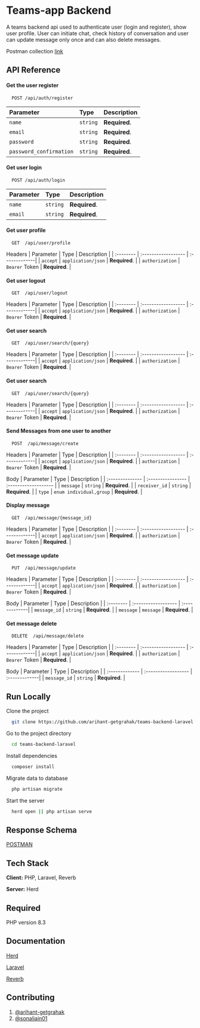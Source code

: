 
# Teams-app Backend

A teams backend api used to authenticate user (login and register), show user profile. User can initiate chat, check history of conversation and user can update message only once and can also delete messages.

Postman collection [link](https://api.postman.com/collections/18412970-3a4378bf-eb64-4286-9236-dd636112328f?access_key=PMAT-01J7ZXA4R3NXET9FME64S8DD12)
## API Reference

#### Get the user register

```http
  POST /api/auth/register
```

| Parameter              | Type     | Description          |
| :--------------------  | :------- | :------------------- |
| `name`                 | `string` | **Required**.        |
| `email`                | `string` | **Required**.        |
| `password`             | `string` | **Required**.        |
| `password_confirmation`| `string` | **Required**.        |

#### Get user login

```http
  POST /api/auth/login
```

| Parameter | Type     | Description                       |
| :-------- | :------- | :-------------------------------- |
| `name`    | `string` | **Required**.                     |
| `email`   | `string` | **Required**.                     |

#### Get user profile

```http
  GET  /api/user/profile
```
Headers
| Parameter        | Type                  | Description   |
| :--------        | :------------------   | :-------------|
| `accept`         | `application/json`    | **Required**. |
| `authorization`  | `Bearer` Token        | **Required**. |

#### Get user logout

```http
  GET  /api/user/logout
```
Headers
| Parameter        | Type                  | Description   |
| :--------        | :------------------   | :-------------|
| `accept`         | `application/json`    | **Required**. |
| `authorization`  | `Bearer` Token        | **Required**. |

#### Get user search

```http
  GET  /api/user/search/{query}
```
Headers
| Parameter        | Type                  | Description   |
| :--------        | :------------------   | :-------------|
| `accept`         | `application/json`    | **Required**. |
| `authorization`  | `Bearer` Token        | **Required**. |

#### Get user search

```http
  GET  /api/user/search/{query}
```
Headers
| Parameter        | Type                  | Description   |
| :--------        | :------------------   | :-------------|
| `accept`         | `application/json`    | **Required**. |
| `authorization`  | `Bearer` Token        | **Required**. |

#### Send Messages from one user to another

```http
  POST  /api/message/create
```
Headers
| Parameter        | Type                  | Description   |
| :--------        | :------------------   | :-------------|
| `accept`         | `application/json`    | **Required**. |
| `authorization`  | `Bearer` Token        | **Required**. |

Body
| Parameter       | Type               | Description          |
| :-------------- | :----------------  | :------------------- |
| `message`       | `string`           | **Required**.        |
| `receiver_id`   | `string`               | **Required**.        |
| `type`          | `enum individual,group` | **Required**.        |

#### Display message

```http
  GET  /api/message/{message_id}
```
Headers
| Parameter        | Type                  | Description   |
| :--------        | :------------------   | :-------------|
| `accept`         | `application/json`    | **Required**. |
| `authorization`  | `Bearer` Token        | **Required**. |

#### Get message update

```http
  PUT  /api/message/update
```
Headers
| Parameter        | Type                  | Description   |
| :--------        | :------------------   | :-------------|
| `accept`         | `application/json`    | **Required**. |
| `authorization`  | `Bearer` Token        | **Required**. |

Body
| Parameter        | Type                  | Description   |
| :--------        | :------------------   | :-------------|
| `message_id`     | `string`                | **Required**. |
| `message`        | `message`             | **Required**. |

#### Get message delete

```http
  DELETE  /api/message/delete
```
Headers
| Parameter        | Type                  | Description   |
| :--------        | :------------------   | :-------------|
| `accept`         | `application/json`    | **Required**. |
| `authorization`  | `Bearer` Token        | **Required**. |

Body
| Parameter        | Type                  | Description   |
| :-------------   | :------------------   | :-------------|
| `message_id`     | `string`                | **Required**. |






## Run Locally

Clone the project

```bash
  git clone https://github.com/arihant-getgrahak/teams-backend-laravel
```

Go to the project directory

```bash
  cd teams-backend-laravel
```

Install dependencies

```bash
  composer install
```

Migrate data to database

```bash
  php artisan migrate
```

Start the server

```bash
  herd open || php artisan serve
```


## Response Schema

[POSTMAN](https://api.postman.com/collections/37798694-120193c7-c882-469e-9dd9-22fa46b2b250?access_key=PMAT-01J7ZSM2M82S3PZKY8PGDH413X)

## Tech Stack

**Client:** PHP, Laravel, Reverb

**Server:** Herd

## Required
PHP version 8.3


## Documentation

[Herd](https://herd.laravel.com/docs/windows/1/getting-started/about-herd)

[Laravel](https://laravel.com/docs/11.x/installation)

[Reverb](https://laravel.com/docs/11.x/reverb)

## Contributing

1. [@arihant-getgrahak](https://github.com/arihant-getgrahak)
2. [@sonaljain01](https://github.com/sonaljain01)

